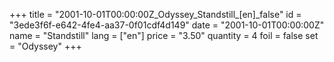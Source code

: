 +++
title = "2001-10-01T00:00:00Z_Odyssey_Standstill_[en]_false"
id = "3ede3f6f-e642-4fe4-aa37-0f01cdf4d149"
date = "2001-10-01T00:00:00Z"
name = "Standstill"
lang = ["en"]
price = "3.50"
quantity = 4
foil = false
set = "Odyssey"
+++
